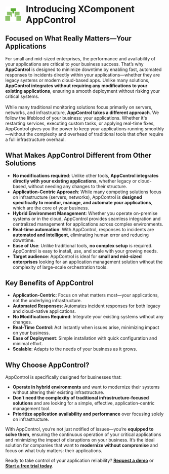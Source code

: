<div style="display: flex; justify-content: center; align-items: center;">
  <img src="logo.svg" alt="AppControl Logo" style="width: 50px; height: auto; margin-right: 15px;" />
  <h1 style="margin: 0;">Introducing XComponent AppControl</h1>
</div>

## Focused on What Really Matters—Your Applications

For small and mid-sized enterprises, the performance and availability of your applications are critical to your business success. That’s why **AppControl** is designed to minimize downtime by enabling fast, automated responses to incidents directly within your applications—whether they are legacy systems or modern cloud-based apps. Unlike many solutions, **AppControl integrates without requiring any modifications to your existing applications**, ensuring a smooth deployment without risking your critical systems.
</br></br>
While many traditional monitoring solutions focus primarily on servers, networks, and infrastructure, **AppControl takes a different approach**. We follow the lifeblood of your business: your applications. Whether it's restarting services, executing custom tasks, or applying real-time fixes, AppControl gives you the power to keep your applications running smoothly—without the complexity and overhead of traditional tools that often require a full infrastructure overhaul.

## What Makes AppControl Different from Other Solutions

-   **No modifications required**: Unlike other tools, **AppControl integrates directly with your existing applications**, whether legacy or cloud-based, without needing any changes to their structure.
-   **Application-Centric Approach**: While many competing solutions focus on infrastructure (servers, networks), AppControl is **designed specifically to monitor, manage, and automate your applications**, which are the core of your business.
-   **Hybrid Environment Management**: Whether you operate on-premise systems or in the cloud, AppControl provides seamless integration and centralized management for applications across complex environments.
-   **Real-time automation**: With AppControl, responses to incidents are **automated and intelligent**, eliminating human error and reducing downtime.
-   **Ease of Use**: Unlike traditional tools, **no complex setup** is required. AppControl is easy to install, use, and scale with your growing needs.
-   **Target audience**: AppControl is ideal for **small and mid-sized enterprises** looking for an application management solution without the complexity of large-scale orchestration tools.

## Key Benefits of AppControl

-   **Application-Centric**: Focus on what matters most—your applications, not the underlying infrastructure.
-   **Automated Responses**: Automates incident responses for both legacy and cloud-native applications.
-   **No Modifications Required**: Integrate your existing systems without any changes.
-   **Real-Time Control**: Act instantly when issues arise, minimizing impact on your business.
-   **Ease of Deployment**: Simple installation with quick configuration and minimal effort.
-   **Scalable**: Adapts to the needs of your business as it grows.

## Why Choose AppControl?

AppControl is specifically designed for businesses that:

-   **Operate in hybrid environments** and want to modernize their systems without altering their existing infrastructure.
-   **Don’t need the complexity of traditional infrastructure-focused solutions** and are looking for a simple, effective, application-centric management tool.
-   **Prioritize application availability and performance** over focusing solely on infrastructure.

With AppControl, you’re not just notified of issues—you’re **equipped to solve them**, ensuring the continuous operation of your critical applications and minimizing the impact of disruptions on your business. It’s the ideal solution for companies that want to **modernize without compromise** and focus on what truly matters: their applications.

Ready to take control of your application reliability? **[Request a demo](https://ask.invivoo.com/appcontrol)** or **[Start a free trial today](https://appcontrol.xcomponent.com/dashboard)**.
